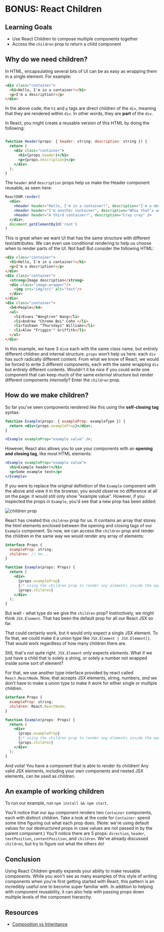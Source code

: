 # BONUS: React Children

## Learning Goals

- Use React Children to compose multiple components together
- Access the `children` prop to return a child component

## Why do we need children?

In HTML, encapsulating several bits of UI can be as easy as wrapping them in a
single element. For example:

```html
<div class="container">
  <h1>Hello, I'm in a container!</h1>
  <p>I'm a description!</p>
</div>
```

In the above code, the `h1` and `p` tags are direct children of the `div`,
meaning that they are rendered within `div`. In other words, they are **part**
of the `div`.

In React, you might create a reusable version of this HTML by doing the following:

```jsx

function Header(props: { header: string; description: string }) {
  return (
    <div class="container">
      <h1>{props.header}</h1>
      <p>{props.description}</p>
    </div>
  );
}
```

The `header` and `description` props help us make the Header component reusable,
as seen here:

```jsx
ReactDOM.render(
  <div>
    <Header header="Hello, I'm in a container!", description="I'm a description!" />
    <Header header="I'm another container", description="Whoa that's weird!" />
    <Header header="A third container!", description="Cray cray" />
  </div>,
  document.getElementById('root')
)
```

This is great when we want UI that has the same structure with different
text/attributes. We can even use conditional rendering to help us choose when to
render parts of the UI. Not bad! But consider the following HTML:

```html
<div class="container">
  <h1>Hello, I'm in a container!</h1>
  <p>I'm a description!</p>
</div>
<div class="container">
  <strong>Image description</strong>
  <div class="image-wrapper"/>
    <img src="img/src" alt="text"/>
  </div>
</div>
<div class="container">
  <h4>People</h4>
  <ul>
    <li>Evans "Wangtron" Wang</li>
    <li>Andrew "Chrome Boi" Cohn </li>
    <li>Tashawn "Thursdays" Williams</li>
    <li>Alex "Friggin'" Griffith</li>
  </ul>
</div>
```

In this example, we have 3 `div`s each with the same class name, but entirely
different children and internal structure. `props` won't help us here: each
`div` has such radically different content. From what we know of React, we would
be forced to write 3 different components, each with the same wrapping `div` but
entirely different contents. Wouldn't it be nice if you could write one
component that can keep much of the same _external_ structure but render
different components _internally_? Enter the `children` prop.

## How do we make children?

So far you've seen components rendered like this using the **self-closing tag**
syntax:

```jsx
function Example(props: { exampleProp: exampleType }) {
  return <div>{props.exampleProp}</div>;
}

<Example exampleProp="example value" />;
```

However, React also allows you to use your components with an **opening and
closing tag**, like most HTML elements:

```jsx
<Example exampleProp="example value">
  <h1>Example header!</h1>
  <p>Some example text</p>
</Example>
```

If you were to replace the original definition of the `Example` component with
the above and view it in the browser, you would observe no difference at all on
the page: it would still only show "example value". However, if you inspected
the props in `Example`, you'd see that a new prop has been added:

![children prop](https://curriculum-content.s3.amazonaws.com/phase-2/react-hooks-children/children-prop.png)

React has created this `children` prop for us. It contains an array that stores
the html elements enclosed between the opening and closing tags of our `Example`
component. So now, we can access the `children` prop and render the children in
the same way we would render any array of elements:

```jsx
interface Props {
  exampleProp: string;
  children: // hm...
}

function Example(props: Props) {
  return (
    <div>
      {props.exampleProp}
      {/* using the children prop to render any elements inside the opening and closing tag of Example */}
      {props.children}
    </div>
  );
}
```

But wait - what type do we give the `children` prop? Instinctively, we might 
think `JSX.Element`. That has been the default prop for all our React JSX so far. 

That could certainly work, but it would only expect a single JSX element. To fix
that, we could make it a union type like `JSX.Element | JSX.Element[]`. That would 
work regardless of how many children there are. 

Still, that's not quite right. `JSX.Element` only expects _elements_. What if we just
have a child that is solely a string, or solely a number not wrapped inside some 
sort of element?

For that, we use another type interface provided by react called `React.ReactNode`. 
Now, that accepts JSX elements, string, numbers, _and_ we don't have to make a 
union type to make it work for either single or multiple children. 

```jsx
interface Props {
  exampleProp: string;
  children: React.ReactNode;
}

function Example(props: Props) {
  return (
    <div>
      {props.exampleProp}
      {/* using the children prop to render any elements inside the opening and closing tag of Example */}
      {props.children}
    </div>
  );
}
```

And voila! You have a component that is able to render its children! Any valid
JSX elements, including your own components and nested JSX elements, can be used
as children.

## An example of working children

To run our example, run `npm install && npm start`.

You'll notice that our `App` component renders two `Container` components, each
with distinct children. Take a look at the code for `Container`: spend some time
figuring out what each prop does. (Note: we're using default values for our
destructured props in case values are not passed in
by the parent component.) You'll notice there are 5 props: `direction`,
`header`, `textPosition`, `contentPosition`, and `children`. We've already
discussed `children`, but try to figure out what the others do!

## Conclusion

Using React Children greatly expands your ability to make reusable components.
While you won't see as many examples of this style of writing components when
you're first getting started with React, this pattern is an incredibly useful
one to become super familiar with. In addition to helping with component
reusability, it can also help with passing props down multiple levels of the
component hierarchy.

## Resources

- [Composition vs Inheritance](https://reactjs.org/docs/composition-vs-inheritance.html)
